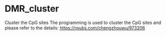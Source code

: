 # DMR_cluster
Cluster the CpG sites
The programming is used to cluster the CpG sites and please refer to the details:
https://rpubs.com/chengzhouwu/973206
